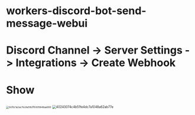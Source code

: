 # workers-discord-bot-send-message-webui
# Discord Channel -> Server Settings -> Integrations -> Create Webhook
# Show
<img src="https://github.com/user-attachments/assets/7fe4e7d5-c3b2-4c38-91e1-cc3562200f49" alt="0cf0c1a2ac7ec8a59cff9305848aa000" style="zoom: 45%;" />
<img src="https://github.com/user-attachments/assets/6f01c621-ae61-46fe-9767-14a4e1a79907" alt="40243074c4b51fe4dc7a1048a62ab77e" style="zoom:60%;" />
